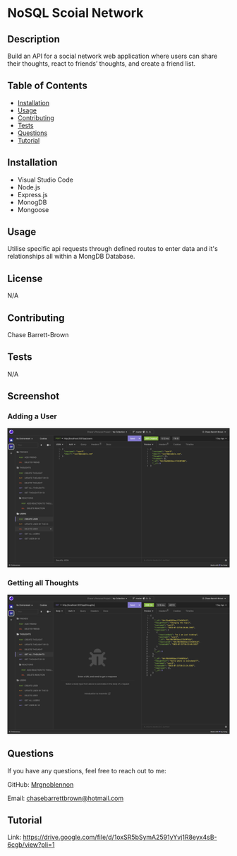 
# NoSQL Scoial Network

## Description
Build an API for a social network web application where users can share their thoughts, react to friends’ thoughts, and create a friend list.

## 
  ## Table of Contents
  - [Installation](#installation)
  - [Usage](#usage)
  - [Contributing](#contributing)
  - [Tests](#tests)
  - [Questions](#questions)
  - [Tutorial](#tutorial)
  


## Installation
- Visual Studio Code
- Node.js
- Express.js
- MonogDB
- Mongoose

## Usage
Utilise specific api requests through defined routes to enter data and it's relationships all within a MongDB Database. 

## License
N/A


## Contributing
Chase Barrett-Brown

## Tests

N/A

## Screenshot

### Adding a User
![adding user](./utils/adding%20a%20user.png)

### Getting all Thoughts
![get all thoughts](./utils/getting%20all%20thoughts.png)

## Questions
If you have any questions, feel free to reach out to me:

GitHub: [Mrgnoblennon](https://github.com/Mrgnoblennon)

Email: chasebarrettbrown@hotmail.com

## Tutorial

Link: https://drive.google.com/file/d/1oxSR5bSymA2591yYvj1R8eyx4sB-6cgb/view?pli=1 